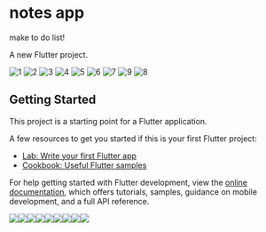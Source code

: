 # notes app
make to do list!

A new Flutter project.

![1](https://user-images.githubusercontent.com/87999447/226066155-6af4796c-5ed8-4443-8d4a-5d253ab8f5c0.jpeg) ![2](https://user-images.githubusercontent.com/87999447/226066157-b419e5ee-ad48-4cb0-a68b-a2745b3960f0.jpeg) ![3](https://user-images.githubusercontent.com/87999447/226066154-4a975435-3a19-47ba-8260-79f4b5769709.jpeg) ![4](https://user-images.githubusercontent.com/87999447/226066188-047b7db6-f9cf-4a82-93d8-7a58646f97c6.jpeg)
![5](https://user-images.githubusercontent.com/87999447/226066191-76a4a481-731f-4072-a285-d047ac229286.jpeg) ![6](https://user-images.githubusercontent.com/87999447/226066193-db04dbc3-1de2-431e-a0f9-c343beb5cf7e.jpeg) ![7](https://user-images.githubusercontent.com/87999447/226066184-b006a382-048c-4986-accc-1bb2235a46ee.jpeg) ![9](https://user-images.githubusercontent.com/87999447/226066288-3ac174a9-ab90-4bf3-8903-e625734957cc.jpeg) ![8](https://user-images.githubusercontent.com/87999447/226066297-ddc478c3-4d1f-40f9-a8e3-53c672054cb1.jpeg)



## Getting Started

This project is a starting point for a Flutter application.

A few resources to get you started if this is your first Flutter project:

- [Lab: Write your first Flutter app](https://docs.flutter.dev/get-started/codelab)
- [Cookbook: Useful Flutter samples](https://docs.flutter.dev/cookbook)

For help getting started with Flutter development, view the
[online documentation](https://docs.flutter.dev/), which offers tutorials,
samples, guidance on mobile development, and a full API reference.

![](C:/Users/pc/Desktop/1.jpeg)![](C:/Users/pc/Desktop/2.jpeg)![](C:/Users/pc/Desktop/3.jpeg)![](C:/Users/pc/Desktop/4.jpeg)![](C:/Users/pc/Desktop/5.jpeg)![](C:/Users/pc/Desktop/6.jpeg)![](C:/Users/pc/Desktop/7.jpeg)![](C:/Users/pc/Desktop/9.jpeg)![](C:/Users/pc/Desktop/8.jpeg)
